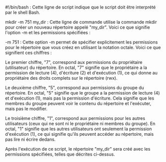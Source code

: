 #!/bin/bash : Cette ligne de script indique que le script doit être interprété par le shell Bash.

mkdir -m 751 my_dir : Cette ligne de commande utilise la commande mkdir pour créer un nouveau répertoire appelé "my_dir". Voici ce que signifie l'option -m et les permissions spécifiées :

-m 751 : Cette option -m permet de spécifier explicitement les permissions pour le répertoire que vous créez en utilisant la notation octale. Voici ce que signifient ces chiffres :

Le premier chiffre, "7", correspond aux permissions du propriétaire (utilisateur) du répertoire. En octal, "7" signifie que le propriétaire a la permission de lecture (4), d'écriture (2) et d'exécution (1), ce qui donne au propriétaire des droits complets sur le répertoire (rwx).

Le deuxième chiffre, "5", correspond aux permissions du groupe du répertoire. En octal, "5" signifie que le groupe a la permission de lecture (4) et d'exécution (1), mais pas la permission d'écriture. Cela signifie que les membres du groupe peuvent voir le contenu du répertoire et l'exécuter, mais pas le modifier.

Le troisième chiffre, "1", correspond aux permissions pour les autres utilisateurs (ceux qui ne sont ni le propriétaire ni membres du groupe). En octal, "1" signifie que les autres utilisateurs ont seulement la permission d'exécution (1), ce qui signifie qu'ils peuvent accéder au répertoire, mais pas lire ni écrire dedans.

Après l'exécution de ce script, le répertoire "my_dir" sera créé avec les permissions spécifiées, telles que décrites ci-dessus.
